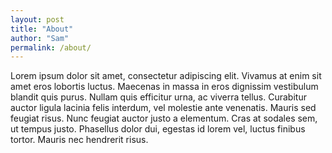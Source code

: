 ```yaml
---
layout: post
title: "About"
author: "Sam"
permalink: /about/
---
```


Lorem ipsum dolor sit amet, consectetur adipiscing elit. Vivamus at enim sit amet eros lobortis luctus. Maecenas in massa in eros dignissim vestibulum blandit quis purus. Nullam quis efficitur urna, ac viverra tellus. Curabitur auctor ligula lacinia felis interdum, vel molestie ante venenatis. Mauris sed feugiat risus. Nunc feugiat auctor justo a elementum. Cras at sodales sem, ut tempus justo. Phasellus dolor dui, egestas id lorem vel, luctus finibus tortor. Mauris nec hendrerit risus.
